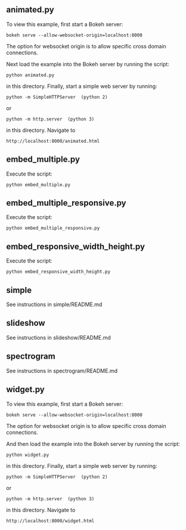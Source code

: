

## animated.py

To view this example, first start a Bokeh server:

    bokeh serve --allow-websocket-origin=localhost:8000

The option for websocket origin is to allow specific cross
domain connections.

Next load the example into the Bokeh server by
running the script:

    python animated.py

in this directory. Finally, start a simple web server
by running:

    python -m SimpleHTTPServer  (python 2)

or

    python -m http.server  (python 3)

in this directory. Navigate to

    http://localhost:8000/animated.html

## embed_multiple.py

Execute the script:

    python embed_multiple.py

## embed_multiple_responsive.py

Execute the script:

    python embed_multiple_responsive.py

## embed_responsive_width_height.py

Execute the script:

    python embed_responsive_width_height.py

## simple

See instructions in simple/README.md

## slideshow

See instructions in slideshow/README.md

## spectrogram

See instructions in spectrogram/README.md

## widget.py

To view this example, first start a Bokeh server:

    bokeh serve --allow-websocket-origin=localhost:8000

The option for websocket origin is to allow specific cross
domain connections.

And then load the example into the Bokeh server by
running the script:

    python widget.py

in this directory. Finally, start a simple web server
by running:

    python -m SimpleHTTPServer  (python 2)

or

    python -m http.server  (python 3)

in this directory. Navigate to

    http://localhost:8000/widget.html











